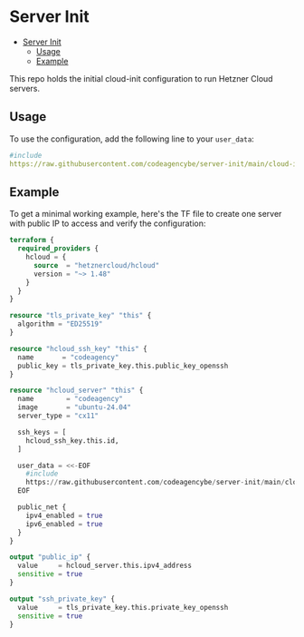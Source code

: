# Server Init

<!-- START doctoc generated TOC please keep comment here to allow auto update -->
<!-- DON'T EDIT THIS SECTION, INSTEAD RE-RUN doctoc TO UPDATE -->

- [Server Init](#server-init)
  - [Usage](#usage)
  - [Example](#example)

<!-- END doctoc generated TOC please keep comment here to allow auto update -->

This repo holds the initial cloud-init configuration to run Hetzner Cloud servers.

## Usage

To use the configuration, add the following line to your `user_data`:

```yaml
#include
https://raw.githubusercontent.com/codeagencybe/server-init/main/cloud-init.yml
```

## Example

To get a minimal working example, here's the TF file to create one server with
public IP to access and verify the configuration:

```terraform
terraform {
  required_providers {
    hcloud = {
      source  = "hetznercloud/hcloud"
      version = "~> 1.48"
    }
  }
}

resource "tls_private_key" "this" {
  algorithm = "ED25519"
}

resource "hcloud_ssh_key" "this" {
  name       = "codeagency"
  public_key = tls_private_key.this.public_key_openssh
}

resource "hcloud_server" "this" {
  name        = "codeagency"
  image       = "ubuntu-24.04"
  server_type = "cx11"

  ssh_keys = [
    hcloud_ssh_key.this.id,
  ]

  user_data = <<-EOF
    #include
    https://raw.githubusercontent.com/codeagencybe/server-init/main/cloud-init.yml
  EOF

  public_net {
    ipv4_enabled = true
    ipv6_enabled = true
  }
}

output "public_ip" {
  value     = hcloud_server.this.ipv4_address
  sensitive = true
}

output "ssh_private_key" {
  value     = tls_private_key.this.private_key_openssh
  sensitive = true
}
```

